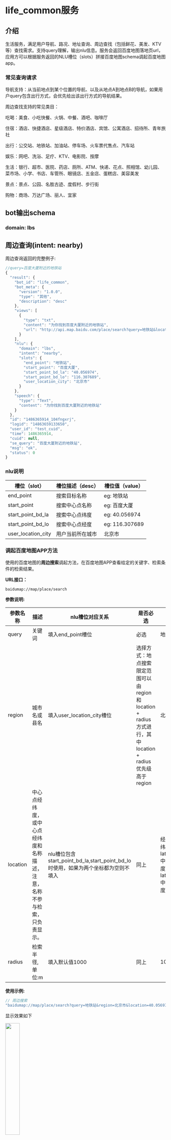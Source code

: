 

# life_common服务

## 介绍

生活服务，满足用户导航、路况、地址查询、周边查找（包括鲜花、美发、KTV等）查找需求。支持query理解，输出nlu信息。服务会返回百度地图落地页url，应用方可以根据服务返回的NLU槽位（slots）拼接百度地图schema调起百度地图app。

### 常见查询请求

导航支持：从当前地点到某个位置的导航、以及从地点A到地点B的导航，如果用户query包含出行方式，会优先给出该出行方式的导航结果。

周边查找支持的常见类目：

吃喝：美食、小吃快餐、火锅、中餐、酒吧、咖啡厅

住宿：酒店、快捷酒店、星级酒店、特价酒店、宾馆、公寓酒店、招待所、青年旅社

出行：公交站、地铁站、加油站、停车场、火车票代售点、汽车站

娱乐：网吧、洗浴、足疗、KTV、电影院、按摩

生活：银行、超市、医院、药店、厕所、ATM、快递、花点、照相馆、幼儿园、菜市场、小学、书店、车管所、眼镜店、五金店、蛋糕店、美容美发

景点：景点、公园、名胜古迹、度假村、步行街

购物：商场、万达广场、丽人、宜家

## bot输出schema

### domain: lbs

## 周边查询(intent: nearby)
周边查询返回的完整例子:
```javascript
//query=百度大厦附近的地铁站
{
  "result": {
    "bot_id": "life_common",
    "bot_meta": {
      "version": "1.0.0",
      "type": "其他",
      "description": "desc"
    },
    "views": [
      {
        "type": "txt",
        "content": "为你找到百度大厦附近的地铁站",
        "url": "http://api.map.baidu.com/place/search?query=地铁站&location=40.056974,116.307689&coord_type=bd09ll&radius=1000&region=北京市&output=html&src=dumi"
      }
    ],
    "nlu": {
      "domain": "lbs",
      "intent": "nearby",
      "slots": {
        "end_point": "地铁站",
        "start_point": "百度大厦",
        "start_point_bd_la": "40.056974",
        "start_point_bd_lo": "116.307689",
        "user_location_city": "北京市"
      }
    },
    "speech": {
      "type": "Text",
      "content": "为你找到百度大厦附近的地铁站"
    }
  },
  "id": "1486365914_104fngxrj",
  "logid": "14863659133650",
  "user_id": "test_cuid",
  "time": 1486365914,
  "cuid": null,
  "se_query": "百度大厦附近的地铁站",
  "msg": "ok",
  "status": 0
}
```
### nlu说明

| 槽位（slot）           | 槽位描述（desc） | 槽位值（value）     |
| ------------------ | ---------- | -------------- |
| end_point          | 搜索目标名称     | eg: 地铁站        |
| start_point        | 搜索中心点名称    | eg: 百度大厦       |
| start_point_bd_la  | 搜索中心点纬度    | eg: 40.056974  |
| start_point_bd_lo  | 搜索中心点经度    | eg: 116.307689 |
| user_location_city | 用户当前所在城市   | 北京市            |

### 调起百度地图APP方法

使用的百度地图的**周边搜索**调起方法，在百度地图APP查看给定的关键字、检索条件的检索结果。

**URL接口：**

```
baidumap://map/place/search
```

**参数说明:**

| 参数名称     | 描述                                    | nlu槽位对应关系                                | 是否必选                                     | 格式(示例)                                   |
| -------- | ------------------------------------- | ---------------------------------------- | ---------------------------------------- | ---------------------------------------- |
| query    | 关键词                                   | 填入end_point槽位                            | 必选                                       | 地铁站                                      |
| region   | 城市名或县名                                | 填入user_location_city槽位                   | 选择方式：地点搜索限定范围可以由region和location +  radius方式进行，其中location +  radius优先级高于region | 北京市                                      |
| location | 中心点经纬度，或中心点经纬度和名称描述，注意，名称不参与检索，只负责显示。 | nlu槽位包含start_point_bd_la,start_point_bd_lo时使用，如果为两个坐标都为空则不填入 | 同上                                       | 经纬度: 39.9761,116.3282；经纬度和名称:  latlng:39.9761,116.3282\|name:中关村 (注意：坐标先纬度，后经度)；经纬度和名称:  latlng:39.9761,116.3282\|name:中关村 (注意：坐标先纬度，后经度)。 |
| radius   | 检索半径,单位:m                             | 填入默认值1000                                | 同上                                       | 1000m                                    |

**使用示例:**

```java
// 周边搜索
"baidumap://map/place/search?query=地铁站&region=北京市&location=40.056974,116.307689&radius=1000"
```

显示效果如下

<img src="http://gitlab.baidu.com/wangpeng20/dumi_schema/raw/master/doc/img/lifecommon_lbs_nearby.jpg" width = "30%" />

## 地址查询(intent: poi)

地址查询返回的完整例子:
```javascript
//query=百度科技园在哪里
{
  "result": {
    "bot_id": "life_common",
    "bot_meta": {
      "version": "1.0.0",
      "type": "其他",
      "description": "desc"
    },
    "views": [
      {
        "type": "txt",
        "content": "为你找到百度科技园",
        "url": "http://api.map.baidu.com/geocoder?address=百度科技园&output=html&src=dumi"
      }
    ],
    "nlu": {
      "domain": "lbs",
      "intent": "poi",
      "slots": {
        "poi": "百度科技园"
      }
    },
    "speech": {
      "type": "Text",
      "content": "为你找到百度科技园"
    }
  },
  "id": "1486353184_3716wf322",
  "logid": "14863531849519",
  "user_id": "test_cuid",
  "time": 1486353184,
  "cuid": "test_cuid",
  "se_query": "百度科技园在哪里",
  "msg": "ok",
  "status": 0
}
```
### nlu说明

| slot | desc  | value     |
| ---- | ----- | --------- |
| poi  | 地址字符串 | eg: 百度科技园 |

### 调起百度地图APP方法

使用的百度地图的**poi地址解析**调起方法，在百度地图APP查看该地址对应的坐标点的详细信息。

**URL接口：**

```
baidumap://map/geocoder
```

**参数说明:**

| 参数名称    | 描述   | nlu槽位对应关系    | 是否必选 | 格式(示例) |
| ------- | ---- | ------------ | ---- | ------ |
| address | 地址名称 | 对应nlu中的poi槽位 | 必选   | 百度科技园  |

**使用示例:**

```java
// 地址解析

"baidumap://map/geocoder?src=dumi&address=百度科技园"
```

显示效果如下

<img src="http://gitlab.baidu.com/wangpeng20/dumi_schema/raw/master/doc/img/lifecommon_lbs_poi.jpg" width = "30%" />

## 导航查询(intent: navigation)

导航查询返回的完整例子:
```javascript
//query=导航从百度科技园到西二旗地铁站
{
  "result": {
    "bot_id": "life_common",
    "bot_meta": {
      "version": "1.0.0",
      "type": "其他",
      "description": "desc"
    },
    "views": [
      {
        "type": "txt",
        "content": "为你找到从百度科技园到西二旗地铁站的路线，建议出行方式：驾车",
        "url": "http://api.map.baidu.com/direction?origin=百度科技园&destination=西二旗地铁站&mode=transit&region=北京市&output=html&src=dumi"
      }
    ],
    "nlu": {
      "domain": "lbs",
      "intent": "navigation",
      "slots": {
        "end_point": "西二旗地铁站",
        "start_point": "百度科技园",
        "start_point_bd_la": "",
        "start_point_bd_lo": "",
        "user_location_city": "北京市",
        "travel_type": ""
      }
    },
    "speech": {
      "type": "Text",
      "content": "为你找到从百度科技园到西二旗地铁站的路线，建议出行方式：驾车"
    }
  },
  "id": "1486365990_8515fq3zv",
  "logid": "14863659908617",
  "user_id": "test_cuid",
  "time": 1486365990,
  "cuid": "test_cuid",
  "se_query": "导航从百度科技园到西二旗地铁站",
  "msg": "ok",
  "status": 0
}
```
### nlu说明

| slot               | desc     | value          |
| ------------------ | -------- | -------------- |
| end_point          | 目的地      | eg: 西二旗地铁站     |
| start_point        | 出发地      | eg: 百度大厦       |
| start_point_bd_la  | 出发地纬度    | eg: 40.056974  |
| start_point_bd_lo  | 出发地经度    | eg: 116.307689 |
| user_location_city | 用户当前所在城市 | eg:北京市         |
| travel_type        | 出行方式     | TAXI：出租车       |
|                    |          | DRIVE：驾车       |
|                    |          | PUBTRANS：公共交通  |
|                    |          | WALK：步行        |

### 调起百度地图APP方法

使用的百度地图的**路线规划**调起方法，在百度地图APP中查看公交、驾车、步行导航路线规划结果。

**URL接口：**

```
baidumap://map/direction
```

**参数说明:**

| 参数名称        | 描述                                       | nlu槽位对应关系                                | 是否必选                                   | 格式(示例)                                   |
| ----------- | ---------------------------------------- | ---------------------------------------- | -------------------------------------- | ---------------------------------------- |
| origin      | 起点名称或经纬度，或者可同时提供名称和经纬度，此时经纬度优先级高，将作为导航依据，名称只负责展示 |                                          | origin和destination二者至少一个有值（默认值是当前定位地址） | 经纬度: 39.9761,116.3282经纬度和名称: latlng:39.9761,116.3282\|name:中关村 (注意：坐标先纬度，后经度) |
| destination | 终点名称或经纬度，或者可同时提供名称和经纬度，此时经纬度优先级高，将作为导航依据，名称只负责展示。 |                                          | 同上                                     | 经纬度: 39.9761,116.3282经纬度和名称: latlng:39.9761,116.3282\|name:中关村 (注意：坐标先纬度，后经度) |
| mode        | 导航模式，可选transit（公交）、driving（驾车）、walking（步行）和riding（骑行）.默认:driving | 对应nlu中的出行方式槽位：TAXI（出租车）对应driving，DRIVE（驾车）对应driving; PUBTRANS（公共交通）对应transit; WALK（步行）对应walking; | 可选                                     | 根据travel_type槽位映射，添入对应mode（driving,transit,walking） |
| region      | 城市名或县名                                   | 对应user_location_city                     | 可选                                     | 北京市                                      |

**使用示例:**

```java
//公交路线规划示例：

"baidumap://map/direction?origin=百度科技园&destination=西二旗地铁站&mode=transit"

//驾车路线规划示例：
 
"baidumap://map/direction?region=北京市&origin=百度科技园&destination=西二旗地铁站&mode=driving"

//步行路线规划示例：

"baidumap://map/direction?region=北京市&origin=百度科技园&destination=西二旗地铁站&mode=walking"
```


<img src="http://gitlab.baidu.com/wangpeng20/dumi_schema/raw/master/doc/img/lifecommon_lbs_nav.jpg" width = "30%" />
